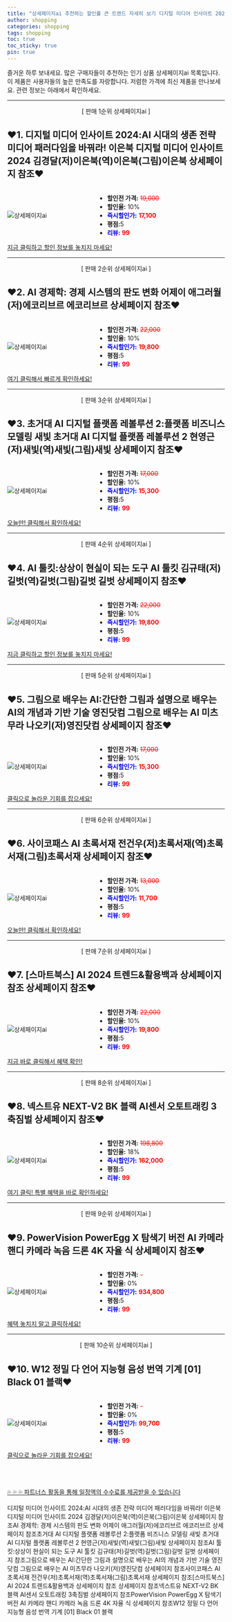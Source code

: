 ```yaml
---
title: "상세페이지ai 추천하는 할인률 큰 트렌드 자세히 보기 디지털 미디어 인사이트 2024:AI 시대의"
author: shopping
categories: shopping
tags: shopping
toc: true
toc_sticky: true
pin: true
---
```

즐거운 하루 보내세요. 많은 구매자들이 추천하는 인기 상품 상세페이지ai 목록입니다. 이 제품은 사용자들의 높은 만족도를 자랑합니다. 저렴한 가격에 최신 제품을 만나보세요. 관련 정보는 아래에서 확인하세요.

---
<p class="toplist" style="margin: 0 auto; display: block; width: fit-content;">[ 판매 1순위 상세페이지ai ]</p>

<h2><strong>❤️1. 디지털 미디어 인사이트 2024:AI 시대의 생존 전략 미디어 패러다임을 바꿔라! 이은북 디지털 미디어 인사이트 2024 김경달(저)이은북(역)이은북(그림)이은북 상세페이지 참조❤️</strong></h2>

<div style="display: flex; align-items: center;">
    <div style="flex: 0.4;">
        <img src="https://thumbnail8.coupangcdn.com/thumbnails/remote/230x230ex/image/vendor_inventory/27d1/0c709c8fba3947a935ef2783a64b16a575c7614675509f498df93131b98b.jpg" alt="상세페이지ai" style="max-width: 100%;">
    </div>
    <div style="flex: 0.6; margin-left: 10px;">
        <ul>
            <li><strong>할인전 가격:</strong> <del style="color: red;">19,000</del></li>
            <li><strong>할인율:</strong> 10%</li>
            <li><span style='color:blue'><strong>즉시할인가:</strong></span> <span style='color:red'><strong>17,100</strong></span></li>
            <li><strong>평점:</strong>5</li>
            <li><span style='color:blue'><strong>리뷰:</strong></span> <span style='color:red'><strong>99</strong></span></li>
        </ul>
    </div>
</div>
<div class="center">
    <a href="https://selin100587001.github.io?lptag=AF9450613&subid=githubio&pageKey=7655607739&traceid=V0-153&itemId=20381314442&vendorItemId=87464535705" class="myButton">
        지금 클릭하고 할인 정보를 놓치지 마세요!
    </a>
</div>


---
<p class="toplist" style="margin: 0 auto; display: block; width: fit-content;">[ 판매 2순위 상세페이지ai ]</p>

<h2><strong>❤️2. AI 경제학: 경제 시스템의 판도 변화 어제이 애그러월(저)에코리브르 에코리브르 상세페이지 참조❤️</strong></h2>

<div style="display: flex; align-items: center;">
    <div style="flex: 0.4;">
        <img src="https://thumbnail8.coupangcdn.com/thumbnails/remote/230x230ex/image/vendor_inventory/9ef8/23172b7968218eb04ac09f07e07b3d17ab16c03a2e5a876892dc1dc5b68f.jpg" alt="상세페이지ai" style="max-width: 100%;">
    </div>
    <div style="flex: 0.6; margin-left: 10px;">
        <ul>
            <li><strong>할인전 가격:</strong> <del style="color: red;">22,000</del></li>
            <li><strong>할인율:</strong> 10%</li>
            <li><span style='color:blue'><strong>즉시할인가:</strong></span> <span style='color:red'><strong>19,800</strong></span></li>
            <li><strong>평점:</strong>5</li>
            <li><span style='color:blue'><strong>리뷰:</strong></span> <span style='color:red'><strong>99</strong></span></li>
        </ul>
    </div>
</div>
<div class="center">
    <a href="https://selin100587001.github.io?lptag=AF9450613&subid=githubio&pageKey=8181138177&traceid=V0-153&itemId=23390473780&vendorItemId=90460468716" class="myButton">
        여기 클릭해서 빠르게 확인하세요!
    </a>
</div>


---
<p class="toplist" style="margin: 0 auto; display: block; width: fit-content;">[ 판매 3순위 상세페이지ai ]</p>

<h2><strong>❤️3. 초거대 AI 디지털 플랫폼 레볼루션 2:플랫폼 비즈니스 모델링 새빛 초거대 AI 디지털 플랫폼 레볼루션 2 현영근(저)새빛(역)새빛(그림)새빛 상세페이지 참조❤️</strong></h2>

<div style="display: flex; align-items: center;">
    <div style="flex: 0.4;">
        <img src="https://thumbnail8.coupangcdn.com/thumbnails/remote/230x230ex/image/vendor_inventory/8706/d8389a54b34eb5d4de1b768161d591ac7718926fabae250353821ad12911.jpg" alt="상세페이지ai" style="max-width: 100%;">
    </div>
    <div style="flex: 0.6; margin-left: 10px;">
        <ul>
            <li><strong>할인전 가격:</strong> <del style="color: red;">17,000</del></li>
            <li><strong>할인율:</strong> 10%</li>
            <li><span style='color:blue'><strong>즉시할인가:</strong></span> <span style='color:red'><strong>15,300</strong></span></li>
            <li><strong>평점:</strong>5</li>
            <li><span style='color:blue'><strong>리뷰:</strong></span> <span style='color:red'><strong>99</strong></span></li>
        </ul>
    </div>
</div>
<div class="center">
    <a href="https://selin100587001.github.io?lptag=AF9450613&subid=githubio&pageKey=7678005224&traceid=V0-153&itemId=20500289788&vendorItemId=87578239529" class="myButton">
        오늘만! 클릭해서 확인하세요!
    </a>
</div>


---
<p class="toplist" style="margin: 0 auto; display: block; width: fit-content;">[ 판매 4순위 상세페이지ai ]</p>

<h2><strong>❤️4. AI 툴킷:상상이 현실이 되는 도구 AI 툴킷 김규태(저)길벗(역)길벗(그림)길벗 길벗 상세페이지 참조❤️</strong></h2>

<div style="display: flex; align-items: center;">
    <div style="flex: 0.4;">
        <img src="https://thumbnail7.coupangcdn.com/thumbnails/remote/230x230ex/image/vendor_inventory/e8e0/a99d9a0edea0149cf5ae2181e4e251837b04848d7d7588d7a928b283a3ce.jpg" alt="상세페이지ai" style="max-width: 100%;">
    </div>
    <div style="flex: 0.6; margin-left: 10px;">
        <ul>
            <li><strong>할인전 가격:</strong> <del style="color: red;">22,000</del></li>
            <li><strong>할인율:</strong> 10%</li>
            <li><span style='color:blue'><strong>즉시할인가:</strong></span> <span style='color:red'><strong>19,800</strong></span></li>
            <li><strong>평점:</strong>5</li>
            <li><span style='color:blue'><strong>리뷰:</strong></span> <span style='color:red'><strong>99</strong></span></li>
        </ul>
    </div>
</div>
<div class="center">
    <a href="https://selin100587001.github.io?lptag=AF9450613&subid=githubio&pageKey=8121134656&traceid=V0-153&itemId=23036229517&vendorItemId=90204098157" class="myButton">
        지금 클릭하고 할인 정보를 놓치지 마세요!
    </a>
</div>


---
<p class="toplist" style="margin: 0 auto; display: block; width: fit-content;">[ 판매 5순위 상세페이지ai ]</p>

<h2><strong>❤️5. 그림으로 배우는 AI:간단한 그림과 설명으로 배우는 AI의 개념과 기반 기술 영진닷컴 그림으로 배우는 AI 미츠무라 나오키(저)영진닷컴 상세페이지 참조❤️</strong></h2>

<div style="display: flex; align-items: center;">
    <div style="flex: 0.4;">
        <img src="https://thumbnail7.coupangcdn.com/thumbnails/remote/230x230ex/image/vendor_inventory/b1a5/c6cd268ad3bd60b1e105f00726c9df9145ce4e8a49dbe5256321a867dca4.jpg" alt="상세페이지ai" style="max-width: 100%;">
    </div>
    <div style="flex: 0.6; margin-left: 10px;">
        <ul>
            <li><strong>할인전 가격:</strong> <del style="color: red;">17,000</del></li>
            <li><strong>할인율:</strong> 10%</li>
            <li><span style='color:blue'><strong>즉시할인가:</strong></span> <span style='color:red'><strong>15,300</strong></span></li>
            <li><strong>평점:</strong>5</li>
            <li><span style='color:blue'><strong>리뷰:</strong></span> <span style='color:red'><strong>99</strong></span></li>
        </ul>
    </div>
</div>
<div class="center">
    <a href="https://selin100587001.github.io?lptag=AF9450613&subid=githubio&pageKey=7646407121&traceid=V0-153&itemId=20332497692&vendorItemId=87417364180" class="myButton">
        클릭으로 놀라운 기회를 잡으세요!
    </a>
</div>


---
<p class="toplist" style="margin: 0 auto; display: block; width: fit-content;">[ 판매 6순위 상세페이지ai ]</p>

<h2><strong>❤️6. 사이코패스 AI 초록서재 전건우(저)초록서재(역)초록서재(그림)초록서재 상세페이지 참조❤️</strong></h2>

<div style="display: flex; align-items: center;">
    <div style="flex: 0.4;">
        <img src="https://thumbnail9.coupangcdn.com/thumbnails/remote/230x230ex/image/vendor_inventory/d991/80535f5207dce923f8bb5ebcd1d9fba167b6bd5cd4ee1f659e2638d9be6a.jpg" alt="상세페이지ai" style="max-width: 100%;">
    </div>
    <div style="flex: 0.6; margin-left: 10px;">
        <ul>
            <li><strong>할인전 가격:</strong> <del style="color: red;">13,000</del></li>
            <li><strong>할인율:</strong> 10%</li>
            <li><span style='color:blue'><strong>즉시할인가:</strong></span> <span style='color:red'><strong>11,700</strong></span></li>
            <li><strong>평점:</strong>5</li>
            <li><span style='color:blue'><strong>리뷰:</strong></span> <span style='color:red'><strong>99</strong></span></li>
        </ul>
    </div>
</div>
<div class="center">
    <a href="https://selin100587001.github.io?lptag=AF9450613&subid=githubio&pageKey=7713800217&traceid=V0-153&itemId=20684370470&vendorItemId=87756195071" class="myButton">
        오늘만! 클릭해서 확인하세요!
    </a>
</div>


---
<p class="toplist" style="margin: 0 auto; display: block; width: fit-content;">[ 판매 7순위 상세페이지ai ]</p>

<h2><strong>❤️7. [스마트북스] AI 2024 트렌드&활용백과 상세페이지 참조 상세페이지 참조❤️</strong></h2>

<div style="display: flex; align-items: center;">
    <div style="flex: 0.4;">
        <img src="https://thumbnail6.coupangcdn.com/thumbnails/remote/230x230ex/image/vendor_inventory/958a/4bc06aabbbf83d59250cd8a657622ded1276a3e0e8e38c594da0ca99eba1.jpg" alt="상세페이지ai" style="max-width: 100%;">
    </div>
    <div style="flex: 0.6; margin-left: 10px;">
        <ul>
            <li><strong>할인전 가격:</strong> <del style="color: red;">22,000</del></li>
            <li><strong>할인율:</strong> 10%</li>
            <li><span style='color:blue'><strong>즉시할인가:</strong></span> <span style='color:red'><strong>19,800</strong></span></li>
            <li><strong>평점:</strong>5</li>
            <li><span style='color:blue'><strong>리뷰:</strong></span> <span style='color:red'><strong>99</strong></span></li>
        </ul>
    </div>
</div>
<div class="center">
    <a href="https://selin100587001.github.io?lptag=AF9450613&subid=githubio&pageKey=7727345407&traceid=V0-153&itemId=20755198571&vendorItemId=87825488319" class="myButton">
        지금 바로 클릭해서 혜택 확인!
    </a>
</div>


---
<p class="toplist" style="margin: 0 auto; display: block; width: fit-content;">[ 판매 8순위 상세페이지ai ]</p>

<h2><strong>❤️8. 넥스트유 NEXT-V2 BK 블랙 AI센서 오토트래킹 3축짐벌 상세페이지 참조❤️</strong></h2>

<div style="display: flex; align-items: center;">
    <div style="flex: 0.4;">
        <img src="https://thumbnail7.coupangcdn.com/thumbnails/remote/230x230ex/image/vendor_inventory/926b/5e42b7d237ab8664ff5fe264a1dc5fd941e3cb3f803fe7c7eb5f45c23c0b.jpg" alt="상세페이지ai" style="max-width: 100%;">
    </div>
    <div style="flex: 0.6; margin-left: 10px;">
        <ul>
            <li><strong>할인전 가격:</strong> <del style="color: red;">198,800</del></li>
            <li><strong>할인율:</strong> 18%</li>
            <li><span style='color:blue'><strong>즉시할인가:</strong></span> <span style='color:red'><strong>162,000</strong></span></li>
            <li><strong>평점:</strong>5</li>
            <li><span style='color:blue'><strong>리뷰:</strong></span> <span style='color:red'><strong>99</strong></span></li>
        </ul>
    </div>
</div>
<div class="center">
    <a href="https://selin100587001.github.io?lptag=AF9450613&subid=githubio&pageKey=6135034055&traceid=V0-153&itemId=11726104480&vendorItemId=79000182115" class="myButton">
        여기 클릭! 특별 혜택을 바로 확인하세요!
    </a>
</div>


---
<p class="toplist" style="margin: 0 auto; display: block; width: fit-content;">[ 판매 9순위 상세페이지ai ]</p>

<h2><strong>❤️9. PowerVision PowerEgg X 탐색기 버전 AI 카메라 핸디 카메라 녹음 드론 4K 자율 식 상세페이지 참조❤️</strong></h2>

<div style="display: flex; align-items: center;">
    <div style="flex: 0.4;">
        <img src="https://thumbnail7.coupangcdn.com/thumbnails/remote/230x230ex/image/vendor_inventory/75a9/b4723f9a42cdff168dadce58b3c4bc1ee761072e7e0597257dad3c042c23.jpg" alt="상세페이지ai" style="max-width: 100%;">
    </div>
    <div style="flex: 0.6; margin-left: 10px;">
        <ul>
            <li><strong>할인전 가격:</strong> <del style="color: red;">-</del></li>
            <li><strong>할인율:</strong> 0%</li>
            <li><span style='color:blue'><strong>즉시할인가:</strong></span> <span style='color:red'><strong>934,800</strong></span></li>
            <li><strong>평점:</strong>5</li>
            <li><span style='color:blue'><strong>리뷰:</strong></span> <span style='color:red'><strong>99</strong></span></li>
        </ul>
    </div>
</div>
<div class="center">
    <a href="https://selin100587001.github.io?lptag=AF9450613&subid=githubio&pageKey=6343195247&traceid=V0-153&itemId=13316531502&vendorItemId=80572654687" class="myButton">
        혜택 놓치지 말고 클릭하세요!
    </a>
</div>


---
<p class="toplist" style="margin: 0 auto; display: block; width: fit-content;">[ 판매 10순위 상세페이지ai ]</p>

<h2><strong>❤️10. W12 정밀 다 언어 지능형 음성 번역 기계 [01] Black 01 블랙❤️</strong></h2>

<div style="display: flex; align-items: center;">
    <div style="flex: 0.4;">
        <img src="https://thumbnail8.coupangcdn.com/thumbnails/remote/230x230ex/image/vendor_inventory/8ad4/566621a05b08fd6dd88b47ea14f35d0a24f84f8d8f96a3d7d826873c8739.jpg" alt="상세페이지ai" style="max-width: 100%;">
    </div>
    <div style="flex: 0.6; margin-left: 10px;">
        <ul>
            <li><strong>할인전 가격:</strong> <del style="color: red;">-</del></li>
            <li><strong>할인율:</strong> 0%</li>
            <li><span style='color:blue'><strong>즉시할인가:</strong></span> <span style='color:red'><strong>99,700</strong></span></li>
            <li><strong>평점:</strong>5</li>
            <li><span style='color:blue'><strong>리뷰:</strong></span> <span style='color:red'><strong>99</strong></span></li>
        </ul>
    </div>
</div>
<div class="center">
    <a href="https://selin100587001.github.io?lptag=AF9450613&subid=githubio&pageKey=7416813535&traceid=V0-153&itemId=19230514350&vendorItemId=90423812714" class="myButton">
        클릭으로 놀라운 기회를 잡으세요!
    </a>
</div>

<br><br><br>[💦 💦 💦 파트너스 활동을 통해 일정액의 수수료를 제공받을 수 있습니다](https://link.coupang.com/a/bcpT2c)<br><br>디지털 미디어 인사이트 2024:AI 시대의 생존 전략 미디어 패러다임을 바꿔라! 이은북 디지털 미디어 인사이트 2024 김경달(저)이은북(역)이은북(그림)이은북 상세페이지 참조AI 경제학: 경제 시스템의 판도 변화 어제이 애그러월(저)에코리브르 에코리브르 상세페이지 참조초거대 AI 디지털 플랫폼 레볼루션 2:플랫폼 비즈니스 모델링 새빛 초거대 AI 디지털 플랫폼 레볼루션 2 현영근(저)새빛(역)새빛(그림)새빛 상세페이지 참조AI 툴킷:상상이 현실이 되는 도구 AI 툴킷 김규태(저)길벗(역)길벗(그림)길벗 길벗 상세페이지 참조그림으로 배우는 AI:간단한 그림과 설명으로 배우는 AI의 개념과 기반 기술 영진닷컴 그림으로 배우는 AI 미츠무라 나오키(저)영진닷컴 상세페이지 참조사이코패스 AI 초록서재 전건우(저)초록서재(역)초록서재(그림)초록서재 상세페이지 참조[스마트북스] AI 2024 트렌드&활용백과 상세페이지 참조 상세페이지 참조넥스트유 NEXT-V2 BK 블랙 AI센서 오토트래킹 3축짐벌 상세페이지 참조PowerVision PowerEgg X 탐색기 버전 AI 카메라 핸디 카메라 녹음 드론 4K 자율 식 상세페이지 참조W12 정밀 다 언어 지능형 음성 번역 기계 [01] Black 01 블랙
